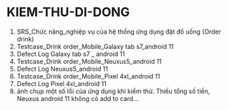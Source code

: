 # KIEM-THU-DI-DONG
1. SRS_Chức năng_nghiệp vụ của hệ thống ứng dụng đặt đồ uống (Order drink)
2. Testcase_Drink order_Mobile_Galaxy tab s7_android 11
3. Defect Log Galaxy tab s7 _ android 11
4. Testcase_Drink order_Mobile_Neuxus5_android 11
5. Defect Log Neuxus5_android 11
6. Testcase_Drink order_Mobile_Pixel 4xl_android 11
7.  Defect Log Pixel 4xl_android 11
8. ảnh chụp một số lỗi của ứng dụng khi kiểm thử. Thiếu tổng số tiền, Neuxus android 11 không có add to card...
